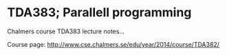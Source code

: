 # TDA383; Parallell programming

Chalmers course TDA383 lecture notes...

Course page: http://www.cse.chalmers.se/edu/year/2014/course/TDA382/